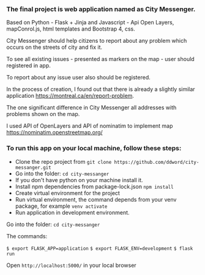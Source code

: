 ### The final project is web application named as City Messenger.

Based on Python - Flask + Jinja  and Javascript - Api Open Layers, mapConrol.js, html templates and Bootstrap 4, css.
  
City Messenger should help citizens to report about any problem which occurs on the streets of city and fix it.

To see all existing issues - presented as markers on the map - user should registered in app.

To report about any issue user also should be registered.

In the process of creation, I found out that there is already a slightly similar application https://montreal.ca/en/report-problem.

The one significant difference in City Messenger all addresses with problems shown on the map.

I used API of OpenLayers and API of nominatim to implement map https://nominatim.openstreetmap.org/

### To run this app on your local machine, follow these steps:
- Clone the repo project from `git clone https://github.com/ddword/city-messanger.git`
- Go into the folder: `cd city-messanger`
- If you don't have python on your machine install it.
- Install npm dependencies from package-lock.json `npm install`
- Create virtual environment for the project
- Run virtual environment, the command depends from your venv package, for example `venv activate`
- Run application in development environment.

Go into the folder: `cd city-messanger`

The commands: 

`$ export FLASK_APP=application`
`$ export FLASK_ENV=development`
`$ flask run`

Open `http://localhost:5000/` in your local browser
